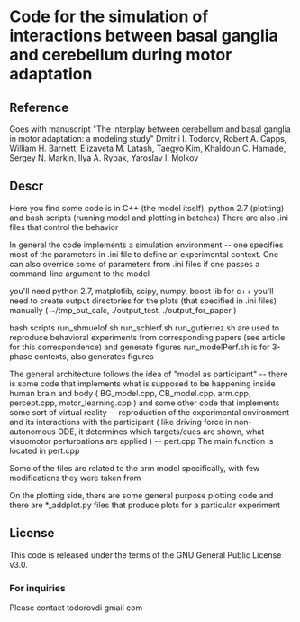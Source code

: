 # Code for the simulation of interactions between basal ganglia and cerebellum during motor adaptation

## Reference

Goes with manuscript "The interplay between cerebellum and basal ganglia in motor adaptation: a modeling study"
Dmitrii I. Todorov, Robert A. Capps, William H. Barnett, Elizaveta M. Latash, Taegyo Kim, Khaldoun C. Hamade, Sergey N. Markin, Ilya A. Rybak, Yaroslav I. Molkov

## Descr

Here you find some code is in C++ (the model itself), python 2.7 (plotting) and bash scripts (running model and plotting in batches)
There are also .ini files that control the behavior

In general the code implements a simulation environment -- one specifies most of the parameters in .ini file to define an experimental context.
One can also override some of parameters from .ini files if one passes a command-line argument to the model

you'll need python 2.7, matplotlib, scipy, numpy,  boost lib for c++
you'll need to create output directories for the plots (that specified in .ini files) manually
( ~/tmp_out_calc,  ./output_test, ./output_for_paper )

bash scripts
  run_shmuelof.sh
  run_schlerf.sh
  run_gutierrez.sh
are used to reproduce behavioral experiments from corresponding papers (see article for this correspondence) and generate figures
  run_modelPerf.sh is for 3-phase contexts, also generates figures


The general architecture follows the idea of "model as participant" -- there is some code
that implements what is supposed to be happening inside human brain and body ( BG_model.cpp, CB_model.cpp, arm.cpp, percept.cpp, motor_learning.cpp ) 
and some other code that implements some sort of virtual reality -- reproduction of the experimental environment and its interactions with the participant ( like driving force in non-autonomous ODE, it determines which targets/cues are shown, what visuomotor perturbations are applied )  -- pert.cpp
  The main function is located in pert.cpp

Some of the files are related to the arm model specifically, with few modifications they were taken from

On the plotting side, there are some general purpose plotting code and there are *_addplot.py 
files that produce plots for a particular experiment

## License

This code is released under the terms of the GNU General Public License v3.0.

### For inquiries 
Please contact todorovdi <at> gmail <dot> com
